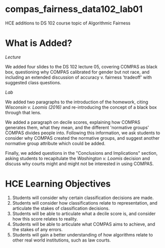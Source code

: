 # compas_fairness_data102_lab01
HCE additions to DS 102 course topic of Algorithmic Fairness


# What is Added?

*Lecture*

We added four slides to the DS 102 lecture 05, covering COMPAS as black box, questioning why COMPAS calibrated for gender but not race, and including an extended discussion of accuracy v. fairness 'tradeoff' with suggested class questions.

*Lab*

We added two paragraphs to the introduction of the homework, citing *Wisconsin v. Loomis (2016)* and re-introducing the concept of a black box through that lens.

We added a paragraph on decile scores, explaining how COMPAS generates them, what they mean, and the different 'normative groups' COMPAS divides people into. Following this information, we ask students to consider why COMPAS created the normative groups, and suggest another normative group attribute which could be added.

Finally, we added questions in the "Conclusions and Implications" section, asking students to recapitulate the *Washington v. Loomis* decision and discuss why courts might and might not be interested in using COMPAS.

# HCE Learning Objectives

1. Students will consider why certain classification decisions are made.
2. Students will consider how classifications relate to representation, and articulate the stakes of classification decisions.
3. Students will be able to articulate what a decile score is, and consider how this score relates to reality.
4. Students will be able to articulate what COMPAS aims to achieve, and the stakes of any errors.
5. Students will gain a better understanding of how algorithms relate to other real world institutions, such as law courts.
